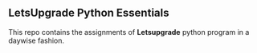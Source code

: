 ## LetsUpgrade Python Essentials
This repo contains the assignments of **Letsupgrade** python program in a daywise fashion.
